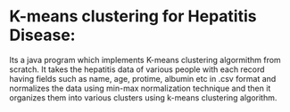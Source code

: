 # K-means clustering for Hepatitis Disease:
Its a java program which implements K-means clustering algormithm from scratch. It takes the hepatitis data of various people with each record having fields such as name, age, protime, albumin etc in .csv format and normalizes the data using min-max normalization technique and then it organizes them into various clusters using k-means clustering algorithm.
